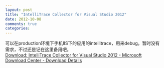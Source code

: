 ```yaml
---
layout: post
title: "IntelliTrace Collector for Visual Studio 2012"
date: 2012-10-08
comments: true
categories: 
---
```

可以在production环境下手机IIS下的应用的intellitrace，用来debug。暂时没有需求，不过还是记在这里备用吧。<br /><a href="http://www.microsoft.com/en-us/download/details.aspx?id=30665">Download: IntelliTrace Collector for Visual Studio 2012 - Microsoft Download Center - Download Details</a><br /><blockquote></blockquote>